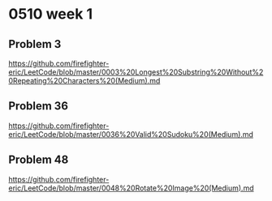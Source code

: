 # 0510 week 1

## Problem 3

https://github.com/firefighter-eric/LeetCode/blob/master/0003%20Longest%20Substring%20Without%20Repeating%20Characters%20(Medium).md

## Problem 36
https://github.com/firefighter-eric/LeetCode/blob/master/0036%20Valid%20Sudoku%20(Medium).md

## Problem 48
https://github.com/firefighter-eric/LeetCode/blob/master/0048%20Rotate%20Image%20(Medium).md